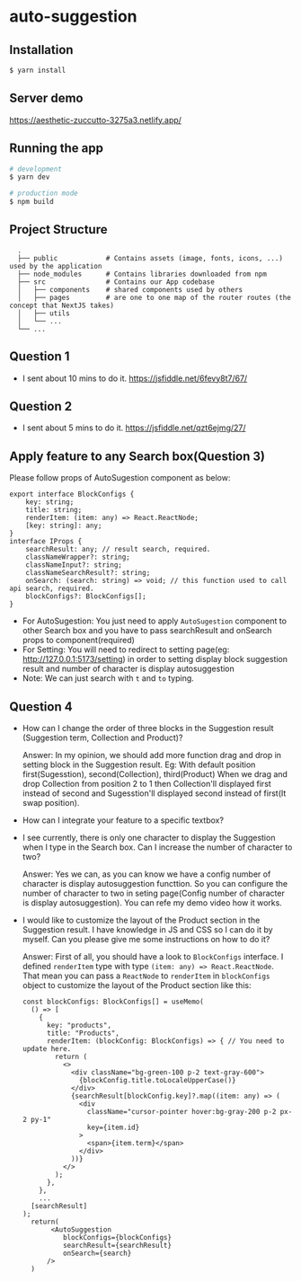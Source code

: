 # auto-suggestion

## Installation

```bash
$ yarn install
```

## Server demo

https://aesthetic-zuccutto-3275a3.netlify.app/

## Running the app

```bash
# development
$ yarn dev

# production mode
$ npm build
```

## Project Structure

```
  .
  ├── public            # Contains assets (image, fonts, icons, ...) used by the application
  ├── node_modules      # Contains libraries downloaded from npm
  ├── src               # Contains our App codebase
  │   ├── components    # shared components used by others
  │   ├── pages         # are one to one map of the router routes (the concept that NextJS takes)
  │   ├── utils
  │   └── ...
  └── ...
```

## Question 1

- I sent about 10 mins to do it.
  https://jsfiddle.net/6fevy8t7/67/

## Question 2

- I sent about 5 mins to do it.
  https://jsfiddle.net/qzt6ejmg/27/

## Apply feature to any Search box(Question 3)

Please follow props of AutoSugestion component as below:

```
export interface BlockConfigs {
    key: string;
    title: string;
    renderItem: (item: any) => React.ReactNode;
    [key: string]: any;
}
interface IProps {
    searchResult: any; // result search, required.
    classNameWrapper?: string;
    classNameInput?: string;
    classNameSearchResult?: string;
    onSearch: (search: string) => void; // this function used to call api search, required.
    blockConfigs?: BlockConfigs[];
}
```

- For AutoSugestion: You just need to apply `AutoSugestion` component to other Search box and you have to pass searchResult and onSearch props to component(required)
- For Setting: You will need to redirect to setting page(eg: http://127.0.0.1:5173/setting) in order to setting display block suggestion result and number of character is display autosuggestion
- Note: We can just search with `t` and `to` typing.

## Question 4

- How can I change the order of three blocks in the Suggestion result (Suggestion term, Collection and Product)?

  Answer: In my opinion, we should add more function drag and drop in setting block in the Suggestion result.
  Eg: With default position first(Sugesstion), second(Collection), third(Product)
  When we drag and drop Collection from position 2 to 1 then Collection'll displayed first instead of second and Sugesstion'll displayed second instead of first(It swap position).

- How can I integrate your feature to a specific textbox?

- I see currently, there is only one character to display the Suggestion when I type in the Search box. Can I increase the number of character to two?

  Answer: Yes we can, as you can know we have a config number of character is display autosuggestion functtion. So you can configure the number of character to two in seting page(Config number of character is display autosuggestion). You can refe my demo video how it works.

- I would like to customize the layout of the Product section in the Suggestion result. I have knowledge in JS and CSS so I can do it by myself. Can you please give me some instructions on how to do it?

  Answer: First of all, you should have a look to `BlockConfigs` interface. I defined `renderItem` type with type `(item: any) => React.ReactNode`. That mean you can pass a `ReactNode` to `renderItem` in `blockConfigs` object to customize the layout of the Product section like this:

  ```
  const blockConfigs: BlockConfigs[] = useMemo(
    () => [
      {
        key: "products",
        title: "Products",
        renderItem: (blockConfig: BlockConfigs) => { // You need to update here.
          return (
            <>
              <div className="bg-green-100 p-2 text-gray-600">
                {blockConfig.title.toLocaleUpperCase()}
              </div>
              {searchResult[blockConfig.key]?.map((item: any) => (
                <div
                  className="cursor-pointer hover:bg-gray-200 p-2 px-2 py-1"
                  key={item.id}
                >
                  <span>{item.term}</span>
                </div>
              ))}
            </>
          );
        },
      },
      ...
    [searchResult]
  );
    return(
         <AutoSuggestion
            blockConfigs={blockConfigs}
            searchResult={searchResult}
            onSearch={search}
        />
    )
  ```
